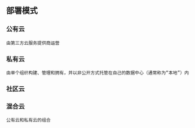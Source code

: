 ## **部署模式**

### **公有云**
```
由第三方云服务提供商运营
```

### **私有云**
```
由单个组织构建、管理和拥有，并以非公开方式托管在自己的数据中心（通常称为“本地”）内
```

### **社区云**

### **混合云**
```
公有云和私有云的组合
```